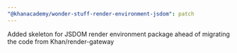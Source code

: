 ```yaml
---
"@khanacademy/wonder-stuff-render-environment-jsdom": patch
---
```


Added skeleton for JSDOM render environment package ahead of migrating the code from Khan/render-gateway
